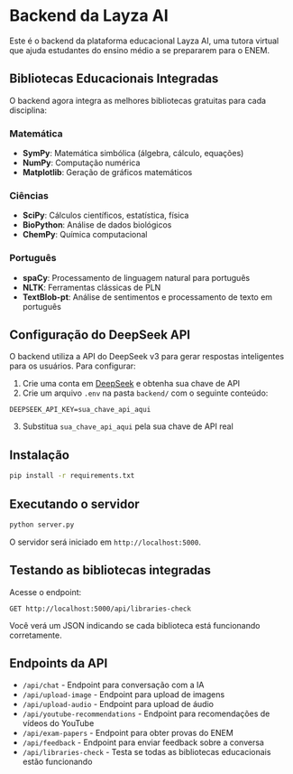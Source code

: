 # Backend da Layza AI

Este é o backend da plataforma educacional Layza AI, uma tutora virtual que ajuda estudantes do ensino médio a se prepararem para o ENEM.

## Bibliotecas Educacionais Integradas

O backend agora integra as melhores bibliotecas gratuitas para cada disciplina:

### Matemática
- **SymPy**: Matemática simbólica (álgebra, cálculo, equações)
- **NumPy**: Computação numérica
- **Matplotlib**: Geração de gráficos matemáticos

### Ciências
- **SciPy**: Cálculos científicos, estatística, física
- **BioPython**: Análise de dados biológicos
- **ChemPy**: Química computacional

### Português
- **spaCy**: Processamento de linguagem natural para português
- **NLTK**: Ferramentas clássicas de PLN
- **TextBlob-pt**: Análise de sentimentos e processamento de texto em português

## Configuração do DeepSeek API

O backend utiliza a API do DeepSeek v3 para gerar respostas inteligentes para os usuários. Para configurar:

1. Crie uma conta em [DeepSeek](https://platform.deepseek.com/) e obtenha sua chave de API
2. Crie um arquivo `.env` na pasta `backend/` com o seguinte conteúdo:

```
DEEPSEEK_API_KEY=sua_chave_api_aqui
```

3. Substitua `sua_chave_api_aqui` pela sua chave de API real

## Instalação

```bash
pip install -r requirements.txt
```

## Executando o servidor

```bash
python server.py
```

O servidor será iniciado em `http://localhost:5000`.

## Testando as bibliotecas integradas

Acesse o endpoint:

```
GET http://localhost:5000/api/libraries-check
```

Você verá um JSON indicando se cada biblioteca está funcionando corretamente.

## Endpoints da API

- `/api/chat` - Endpoint para conversação com a IA
- `/api/upload-image` - Endpoint para upload de imagens
- `/api/upload-audio` - Endpoint para upload de áudio
- `/api/youtube-recommendations` - Endpoint para recomendações de vídeos do YouTube
- `/api/exam-papers` - Endpoint para obter provas do ENEM
- `/api/feedback` - Endpoint para enviar feedback sobre a conversa
- `/api/libraries-check` - Testa se todas as bibliotecas educacionais estão funcionando 